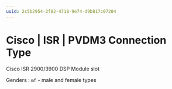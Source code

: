 ```yaml
---
uuid: 2c5b2954-2f82-4718-9e74-d9b817c07204
---
```

# Cisco | ISR | PVDM3 Connection Type

Cisco ISR 2900/3900 DSP Module slot

Genders
: `mf` - male and female types
